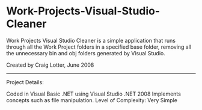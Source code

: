 Work-Projects-Visual-Studio-Cleaner
===================================

Work Projects Visual Studio Cleaner is a simple application that runs through all the Work Project folders in a specified base folder, removing all the unnecessary bin and obj folders generated by Visual Studio.

Created by Craig Lotter, June 2008

*********************************

Project Details:

Coded in Visual Basic .NET using Visual Studio .NET 2008
Implements concepts such as file manipulation.
Level of Complexity: Very Simple
